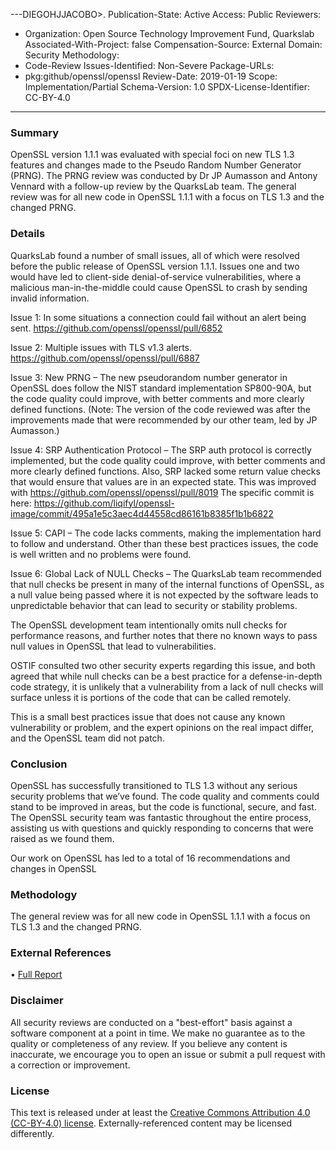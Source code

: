 ---DIEGOHJJACOBO>.
Publication-State: Active
Access: Public
Reviewers:
- Organization: Open Source Technology Improvement Fund, Quarkslab
  Associated-With-Project: false
  Compensation-Source: External
Domain: Security
Methodology: 
- Code-Review
Issues-Identified: Non-Severe
Package-URLs:
- pkg:github/openssl/openssl
Review-Date: 2019-01-19
Scope: Implementation/Partial
Schema-Version: 1.0
SPDX-License-Identifier: CC-BY-4.0

---

### Summary

OpenSSL version 1.1.1 was evaluated with special foci on new TLS 1.3 features and changes made to the Pseudo Random Number Generator (PRNG). The PRNG review was conducted by Dr JP Aumasson and Antony Vennard with a follow-up review by the QuarksLab team. The general review was for all new code in OpenSSL 1.1.1 with a focus on TLS 1.3 and the changed PRNG.

### Details

QuarksLab found a number of small issues, all of which were resolved before the public release of OpenSSL version 1.1.1. Issues one and two would have led to client-side denial-of-service vulnerabilities, where a malicious man-in-the-middle could cause OpenSSL to crash by sending invalid information.

Issue 1: In some situations a connection could fail without an alert being sent. https://github.com/openssl/openssl/pull/6852

Issue 2: Multiple issues with TLS v1.3 alerts. https://github.com/openssl/openssl/pull/6887

Issue 3: New PRNG – The new pseudorandom number generator in OpenSSL does follow the NIST standard implementation SP800-90A, but the code quality could improve, with better comments and more clearly defined functions. (Note: The version of the code reviewed was after the improvements made that were recommended by our other team, led by JP Aumasson.)

Issue 4: SRP Authentication Protocol – The SRP auth protocol is correctly implemented, but the code quality could improve, with better comments and more clearly defined functions. Also, SRP lacked some return value checks that would ensure that values are in an expected state. This was improved with https://github.com/openssl/openssl/pull/8019 The specific commit is here: https://github.com/liqifyl/openssl-image/commit/495a1e5c3aec4d44558cd86161b8385f1b1b6822

Issue 5: CAPI – The code lacks comments, making the implementation hard to follow and understand. Other than these best practices issues, the code is well written and no problems were found.

Issue 6: Global Lack of NULL Checks – The QuarksLab team recommended that null checks be present in many of the internal functions of OpenSSL, as a null value being passed where it is not expected by the software leads to unpredictable behavior that can lead to security or stability problems.

The OpenSSL development team intentionally omits null checks for performance reasons, and further notes that there no known ways to pass null values in OpenSSL that lead to vulnerabilities.

OSTIF consulted two other security experts regarding this issue, and both agreed that while null checks can be a best practice for a defense-in-depth code strategy, it is unlikely that a vulnerability from a lack of null checks will surface unless it is portions of the code that can be called remotely.

This is a small best practices issue that does not cause any known vulnerability or problem, and the expert opinions on the real impact differ, and the OpenSSL team did not patch.

### Conclusion

OpenSSL has successfully transitioned to TLS 1.3 without any serious security problems that we’ve found. The code quality and comments could stand to be improved in areas, but the code is functional, secure, and fast. The OpenSSL security team was fantastic throughout the entire process, assisting us with questions and quickly responding to concerns that were raised as we found them.

Our work on OpenSSL has led to a total of 16 recommendations and changes in OpenSSL


### Methodology

The general review was for all new code in OpenSSL 1.1.1 with a focus on TLS 1.3 and the changed PRNG.

### External References

• [Full Report](https://ostif.org/wp-content/uploads/2019/01/18-04-720-REP_v1.2.pdf)  


### Disclaimer

All security reviews are conducted on a "best-effort" basis against a software
component at a point in time. We make no guarantee as to the quality or completeness
of any review. If you believe any content is inaccurate, we encourage you to open
an issue or submit a pull request with a correction or improvement.

### License

This text is released under at least the
[Creative Commons Attribution 4.0 (CC-BY-4.0) license](https://creativecommons.org/licenses/by/4.0/legalcode.txt).
Externally-referenced content may be licensed differently.
